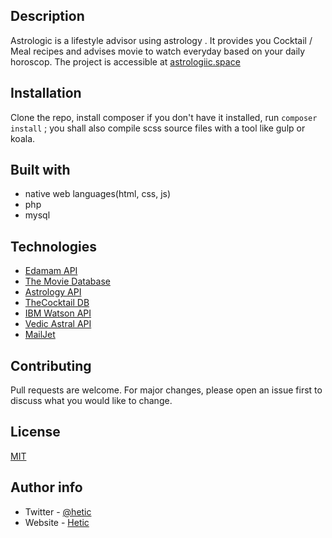 ## Description

Astrologic is a lifestyle advisor using astrology . It provides you
Cocktail / Meal recipes and advises movie to watch everyday based on your daily horoscop. The project is accessible at [astrologiic.space](http://astrologiic.space)

## Installation

Clone the repo, install composer if you don't have it installed, run ```composer install``` ; you shall also compile scss source files with a tool like gulp or koala.

## Built with

* native web languages(html, css, js)
* php
* mysql

## Technologies

* [Edamam API](https://developer.edamam.com/)
* [The Movie Database](https://www.themoviedb.org/?language=fr)
* [Astrology API](https://astrologyapi.com/)
* [TheCocktail DB](https://www.thecocktaildb.com/api.php)
* [IBM Watson API](https://www.ibm.com/watson/developer/)
* [Vedic Astral API](https://vedicastroapi.com/)
* [MailJet](https://fr.mailjet.com/email-api/)



## Contributing
Pull requests are welcome. For major changes, please open an issue first to discuss what you would like to change.


## License
[MIT](https://choosealicense.com/licenses/mit/)


## Author info
- Twitter - [@hetic](https://twitter.com/hetic)
- Website - [Hetic](https://hetic.com)
